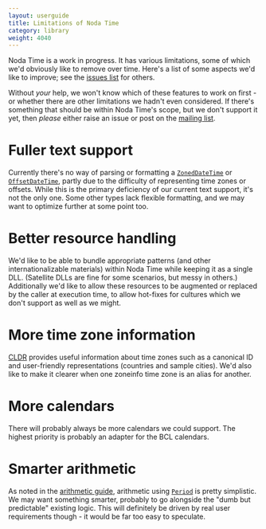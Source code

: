 ```yaml
---
layout: userguide
title: Limitations of Noda Time
category: library
weight: 4040
---
```


Noda Time is a work in progress. It has various limitations, some of
which we'd obviously like to remove over time. Here's a list of some
aspects we'd like to improve; see the 
[issues list](https://github.com/nodatime/nodatime/issues) for
others.

Without *your* help, we won't know which of these features to work
on first - or whether there are other limitations we hadn't even
considered. If there's something that should be within Noda Time's
scope, but we don't support it yet, then *please* either raise an
issue or post on the
[mailing list](http://groups.google.com/group/noda-time).


Fuller text support
===================

Currently there's no way of parsing or formatting a
[`ZonedDateTime`](noda-type://NodaTime.ZonedDateTime) or 
[`OffsetDateTime`](noda-type://NodaTime.OffsetDateTime), partly due to
the difficulty of representing time zones or offsets. While this is
the primary deficiency of our current text support, it's not the
only one. Some other types lack flexible formatting, and we may want
to optimize further at some point too.

Better resource handling
========================

We'd like to be able to bundle appropriate patterns (and other
internationalizable materials) within Noda Time while keeping it as
a single DLL. (Satellite DLLs are fine for some scenarios, but messy
in others.) Additionally we'd like to allow these resources to be
augmented or replaced by the caller at execution time, to allow
hot-fixes for cultures which we don't support as well as we might.

More time zone information
==========================

[CLDR](http://cldr.unicode.org) provides useful information about
time zones such as a canonical ID and user-friendly representations
(countries and sample cities). We'd also like to make it clearer
when one zoneinfo time zone is an alias for another.

More calendars
==============

There will probably always be more calendars we could support. The
highest priority is probably an adapter for the BCL calendars.

Smarter arithmetic
==================

As noted in the [arithmetic guide](arithmetic.html), arithmetic using
[`Period`](noda-type://NodaTime.Period) is pretty simplistic. We may
want something smarter, probably to go alongside the "dumb but
predictable" existing logic. This will definitely be driven by real
user requirements though - it would be far too easy to speculate.
